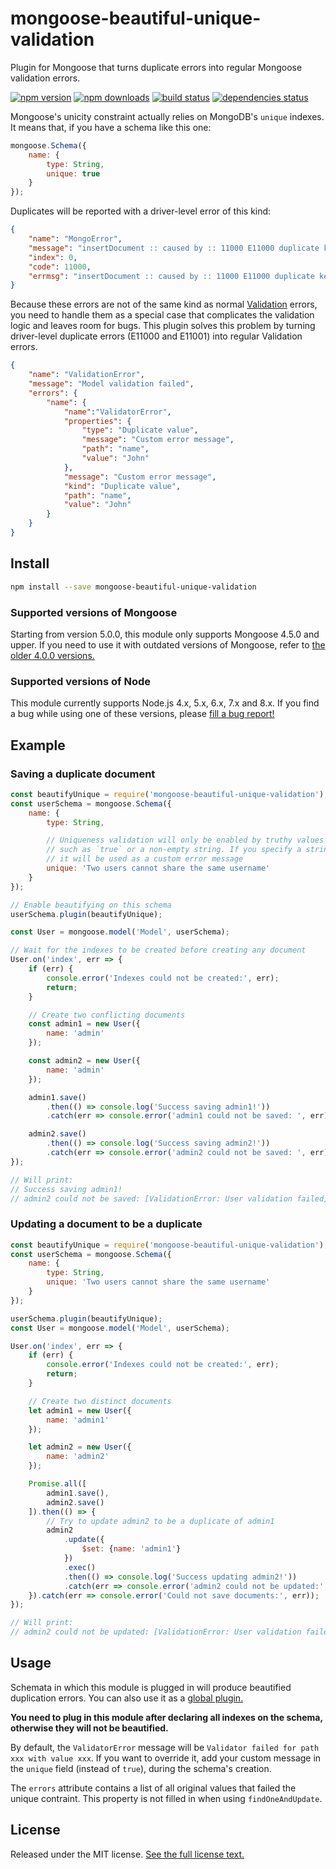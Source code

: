 # mongoose-beautiful-unique-validation

Plugin for Mongoose that turns duplicate errors into regular Mongoose validation errors.

[![npm version](https://img.shields.io/npm/v/mongoose-beautiful-unique-validation.svg?style=flat-square)](https://www.npmjs.com/package/mongoose-beautiful-unique-validation)
[![npm downloads](https://img.shields.io/npm/dm/mongoose-beautiful-unique-validation.svg?style=flat-square)](https://www.npmjs.com/package/mongoose-beautiful-unique-validation)
[![build status](https://img.shields.io/travis/matteodelabre/mongoose-beautiful-unique-validation.svg?style=flat-square)](https://travis-ci.org/matteodelabre/mongoose-beautiful-unique-validation)
[![dependencies status](http://img.shields.io/david/matteodelabre/mongoose-beautiful-unique-validation.svg?style=flat-square)](https://david-dm.org/matteodelabre/mongoose-beautiful-unique-validation)

Mongoose's unicity constraint actually relies on MongoDB's `unique` indexes. It means that, if you have a schema like this one:

```js
mongoose.Schema({
    name: {
        type: String,
        unique: true
    }
});
```

Duplicates will be reported with a driver-level error of this kind:

```json
{
    "name": "MongoError",
    "message": "insertDocument :: caused by :: 11000 E11000 duplicate key error index: example.users.$name_1 dup key: { : \"John\" }",
    "index": 0,
    "code": 11000,
    "errmsg": "insertDocument :: caused by :: 11000 E11000 duplicate key error index: example.users.$name_1 dup key: { : \"John\" }"
}
```

Because these errors are not of the same kind as normal [Validation](http://mongoosejs.com/docs/validation.html) errors, you need to handle them as a special case that complicates the validation logic and leaves room for bugs. This plugin solves this problem by turning driver-level duplicate errors (E11000 and E11001) into regular Validation errors.

```json
{
    "name": "ValidationError",
    "message": "Model validation failed",
    "errors": {
        "name": {
            "name":"ValidatorError",
            "properties": {
                "type": "Duplicate value",
                "message": "Custom error message",
                "path": "name",
                "value": "John"
            },
            "message": "Custom error message",
            "kind": "Duplicate value",
            "path": "name",
            "value": "John"
        }
    }
}
```

## Install

```sh
npm install --save mongoose-beautiful-unique-validation
```

### Supported versions of Mongoose

Starting from version 5.0.0, this module only supports Mongoose 4.5.0 and upper. If you need to use it with outdated versions of Mongoose, refer to [the older 4.0.0 versions.](https://github.com/matteodelabre/mongoose-beautiful-unique-validation/tree/3153ac4c485885e61bd8567cd3825844e65e84d1c0)

### Supported versions of Node

This module currently supports Node.js 4.x, 5.x, 6.x, 7.x and 8.x. If you find a bug while using one of these versions, please [fill a bug report!](https://github.com/matteodelabre/mongoose-beautiful-unique-validation/issues/new)

## Example

### Saving a duplicate document

```js
const beautifyUnique = require('mongoose-beautiful-unique-validation');
const userSchema = mongoose.Schema({
    name: {
        type: String,

        // Uniqueness validation will only be enabled by truthy values
        // such as `true` or a non-empty string. If you specify a string,
        // it will be used as a custom error message
        unique: 'Two users cannot share the same username'
    }
});

// Enable beautifying on this schema
userSchema.plugin(beautifyUnique);

const User = mongoose.model('Model', userSchema);

// Wait for the indexes to be created before creating any document
User.on('index', err => {
    if (err) {
        console.error('Indexes could not be created:', err);
        return;
    }

    // Create two conflicting documents
    const admin1 = new User({
        name: 'admin'
    });

    const admin2 = new User({
        name: 'admin'
    });

    admin1.save()
        .then(() => console.log('Success saving admin1!'))
        .catch(err => console.error('admin1 could not be saved: ', err));

    admin2.save()
        .then(() => console.log('Success saving admin2!'))
        .catch(err => console.error('admin2 could not be saved: ', err));
});

// Will print:
// Success saving admin1!
// admin2 could not be saved: [ValidationError: User validation failed]
```

### Updating a document to be a duplicate

```js
const beautifyUnique = require('mongoose-beautiful-unique-validation');
const userSchema = mongoose.Schema({
    name: {
        type: String,
        unique: 'Two users cannot share the same username'
    }
});

userSchema.plugin(beautifyUnique);
const User = mongoose.model('Model', userSchema);

User.on('index', err => {
    if (err) {
        console.error('Indexes could not be created:', err);
        return;
    }

    // Create two distinct documents
    let admin1 = new User({
        name: 'admin1'
    });

    let admin2 = new User({
        name: 'admin2'
    });

    Promise.all([
        admin1.save(),
        admin2.save()
    ]).then(() => {
        // Try to update admin2 to be a duplicate of admin1
        admin2
            .update({
                $set: {name: 'admin1'}
            })
            .exec()
            .then(() => console.log('Success updating admin2!'))
            .catch(err => console.error('admin2 could not be updated:', err))
    }).catch(err => console.error('Could not save documents:', err));
});

// Will print:
// admin2 could not be updated: [ValidationError: User validation failed]
```

## Usage

Schemata in which this module is plugged in will produce beautified duplication errors. You can also use it as a [global plugin.](http://mongoosejs.com/docs/plugins.html#global)

**You need to plug in this module after declaring all indexes on the schema, otherwise they will not be beautified.**

By default, the `ValidatorError` message will be `Validator failed for path xxx with value xxx`. If you want to override it, add your custom message in the `unique` field (instead of `true`), during the schema's creation.

The `errors` attribute contains a list of all original values that failed the unique contraint. This property is not filled in when using `findOneAndUpdate`.

## License

Released under the MIT license. [See the full license text.](https://github.com/matteodelabre/mongoose-beautiful-unique-validation/blob/master/LICENSE)
